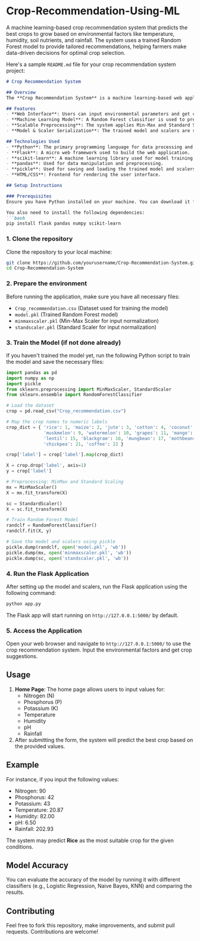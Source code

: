# Crop-Recommendation-Using-ML
A machine learning-based crop recommendation system that predicts the best crops to grow based on environmental factors like temperature, humidity, soil nutrients, and rainfall. The system uses a trained Random Forest model to provide tailored recommendations, helping farmers make data-driven decisions for optimal crop selection.

Here's a sample `README.md` file for your crop recommendation system project:

```markdown
# Crop Recommendation System

## Overview
The **Crop Recommendation System** is a machine learning-based web application designed to help farmers select the best crops to grow based on environmental factors such as temperature, humidity, soil nutrients (Nitrogen, Phosphorus, Potassium), pH levels, and rainfall. The system uses a Random Forest classifier model that has been trained on historical crop data and makes predictions based on user input.

## Features
- **Web Interface**: Users can input environmental parameters and get crop recommendations.
- **Machine Learning Model**: A Random Forest classifier is used to predict the best crop for the given conditions.
- **Scalable Preprocessing**: The system applies Min-Max and Standard Scaling to normalize the input data for better model performance.
- **Model & Scaler Serialization**: The trained model and scalers are saved using `pickle`, allowing the system to load them easily in the Flask application.

## Technologies Used
- **Python**: The primary programming language for data processing and model training.
- **Flask**: A micro web framework used to build the web application.
- **scikit-learn**: A machine learning library used for model training and scaling.
- **pandas**: Used for data manipulation and preprocessing.
- **pickle**: Used for saving and loading the trained model and scalers.
- **HTML/CSS**: Frontend for rendering the user interface.

## Setup Instructions

### Prerequisites
Ensure you have Python installed on your machine. You can download it from [here](https://www.python.org/downloads/).

You also need to install the following dependencies:
```bash
pip install flask pandas numpy scikit-learn
```

### 1. Clone the repository
Clone the repository to your local machine:
```bash
git clone https://github.com/yourusername/Crop-Recommendation-System.git
cd Crop-Recommendation-System
```

### 2. Prepare the environment
Before running the application, make sure you have all necessary files:
- `Crop_recommendation.csv` (Dataset used for training the model)
- `model.pkl` (Trained Random Forest model)
- `minmaxscaler.pkl` (Min-Max Scaler for input normalization)
- `standscaler.pkl` (Standard Scaler for input normalization)

### 3. Train the Model (if not done already)
If you haven't trained the model yet, run the following Python script to train the model and save the necessary files:

```python
import pandas as pd
import numpy as np
import pickle
from sklearn.preprocessing import MinMaxScaler, StandardScaler
from sklearn.ensemble import RandomForestClassifier

# Load the dataset
crop = pd.read_csv("Crop_recommendation.csv")

# Map the crop names to numeric labels
crop_dict = { 'rice': 1, 'maize': 2, 'jute': 3, 'cotton': 4, 'coconut': 5, 'papaya': 6, 'orange': 7, 'apple': 8, 
              'muskmelon': 9, 'watermelon': 10, 'grapes': 11, 'mango': 12, 'banana': 13, 'pomegranate': 14, 
              'lentil': 15, 'blackgram': 16, 'mungbean': 17, 'mothbeans': 18, 'pigeonpeas': 19, 'kidneybeans': 20, 
              'chickpea': 21, 'coffee': 22 }

crop['label'] = crop['label'].map(crop_dict)

X = crop.drop('label', axis=1)
y = crop['label']

# Preprocessing: MinMax and Standard Scaling
mx = MinMaxScaler()
X = mx.fit_transform(X)

sc = StandardScaler()
X = sc.fit_transform(X)

# Train Random Forest Model
randclf = RandomForestClassifier()
randclf.fit(X, y)

# Save the model and scalers using pickle
pickle.dump(randclf, open('model.pkl', 'wb'))
pickle.dump(mx, open('minmaxscaler.pkl', 'wb'))
pickle.dump(sc, open('standscaler.pkl', 'wb'))
```

### 4. Run the Flask Application
After setting up the model and scalers, run the Flask application using the following command:
```bash
python app.py
```

The Flask app will start running on `http://127.0.0.1:5000/` by default.

### 5. Access the Application
Open your web browser and navigate to `http://127.0.0.1:5000/` to use the crop recommendation system. Input the environmental factors and get crop suggestions.

## Usage
1. **Home Page**: The home page allows users to input values for:
   - Nitrogen (N)
   - Phosphorus (P)
   - Potassium (K)
   - Temperature
   - Humidity
   - pH
   - Rainfall
2. After submitting the form, the system will predict the best crop based on the provided values.

## Example
For instance, if you input the following values:
- Nitrogen: 90
- Phosphorus: 42
- Potassium: 43
- Temperature: 20.87
- Humidity: 82.00
- pH: 6.50
- Rainfall: 202.93

The system may predict **Rice** as the most suitable crop for the given conditions.

## Model Accuracy
You can evaluate the accuracy of the model by running it with different classifiers (e.g., Logistic Regression, Naive Bayes, KNN) and comparing the results.

## Contributing
Feel free to fork this repository, make improvements, and submit pull requests. Contributions are welcome!


